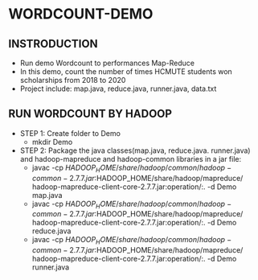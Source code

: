 # WORDCOUNT-DEMO
## INSTRODUCTION
* Run demo Wordcount to performances Map-Reduce
* In this demo, count the number of times HCMUTE students won scholarships from 2018 to 2020
* Project include: map.java, reduce.java, runner.java, data.txt
## RUN WORDCOUNT BY HADOOP 

* STEP 1: Create folder to Demo
    * mkdir Demo
* STEP 2: Package the java classes(map.java, reduce.java. runner.java) and hadoop-mapreduce and hadoop-common libraries in a jar file:
    * javac -cp $HADOOP_HOME/share/hadoop/common/hadoop-common-2.7.7.jar:$HADOOP_HOME/share/hadoop/mapreduce/
      hadoop-mapreduce-client-core-2.7.7.jar:operation/:.                                         -d Demo map.java
    * javac -cp $HADOOP_HOME/share/hadoop/common/hadoop-common-2.7.7.jar:$HADOOP_HOME/share/hadoop/mapreduce/
      hadoop-mapreduce-client-core-2.7.7.jar:operation/:.                                         -d Demo reduce.java
    * javac -cp $HADOOP_HOME/share/hadoop/common/hadoop-common-2.7.7.jar:$HADOOP_HOME/share/hadoop/mapreduce/
      hadoop-mapreduce-client-core-2.7.7.jar:operation/:.                                         -d Demo runner.java
